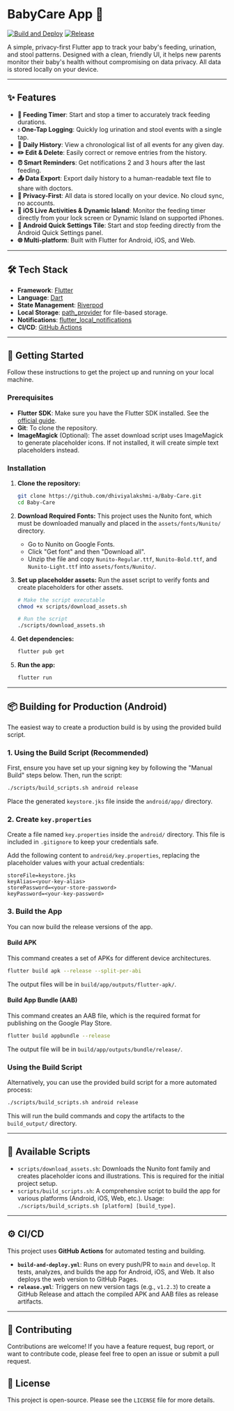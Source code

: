 # BabyCare App 🍼

[![Build and Deploy](https://github.com/dhiviyalakshmi-a/Baby-Care/actions/workflows/build-and-deploy.yml/badge.svg)](https://github.com/dhiviyalakshmi-a/Baby-Care/actions/workflows/build-and-deploy.yml)
[![Release](https://github.com/dhiviyalakshmi-a/Baby-Care/actions/workflows/release.yml/badge.svg)](https://github.com/dhiviyalakshmi-a/Baby-Care/actions/workflows/release.yml)

A simple, privacy-first Flutter app to track your baby's feeding, urination, and stool patterns. Designed with a clean, friendly UI, it helps new parents monitor their baby's health without compromising on data privacy. All data is stored locally on your device.

---

## ✨ Features

- **🍼 Feeding Timer**: Start and stop a timer to accurately track feeding durations.
- **💧 One-Tap Logging**: Quickly log urination and stool events with a single tap.
- **📖 Daily History**: View a chronological list of all events for any given day.
- **✏️ Edit & Delete**: Easily correct or remove entries from the history.
- **⏰ Smart Reminders**: Get notifications 2 and 3 hours after the last feeding.
- **📤 Data Export**: Export daily history to a human-readable text file to share with doctors.
- **💖 Privacy-First**: All data is stored locally on your device. No cloud sync, no accounts.
- **📱 iOS Live Activities & Dynamic Island**: Monitor the feeding timer directly from your lock screen or Dynamic Island on supported iPhones.
- **🤖 Android Quick Settings Tile**: Start and stop feeding directly from the Android Quick Settings panel.
- **🌐 Multi-platform**: Built with Flutter for Android, iOS, and Web.

---

## 🛠️ Tech Stack

- **Framework**: [Flutter](https://flutter.dev/)
- **Language**: [Dart](https://dart.dev/)
- **State Management**: [Riverpod](https://riverpod.dev/)
- **Local Storage**: [path_provider](https://pub.dev/packages/path_provider) for file-based storage.
- **Notifications**: [flutter_local_notifications](https://pub.dev/packages/flutter_local_notifications)
- **CI/CD**: [GitHub Actions](https://github.com/features/actions)

---

## 🚀 Getting Started

Follow these instructions to get the project up and running on your local machine.

### Prerequisites

- **Flutter SDK**: Make sure you have the Flutter SDK installed. See the [official guide](https://flutter.dev/docs/get-started/install).
- **Git**: To clone the repository.
- **ImageMagick** (Optional): The asset download script uses ImageMagick to generate placeholder icons. If not installed, it will create simple text placeholders instead.

### Installation

1.  **Clone the repository:**
    ```sh
    git clone https://github.com/dhiviyalakshmi-a/Baby-Care.git
    cd Baby-Care
    ```

2.  **Download Required Fonts:**
    This project uses the Nunito font, which must be downloaded manually and placed in the `assets/fonts/Nunito/` directory.
    - Go to Nunito on Google Fonts.
    - Click "Get font" and then "Download all".
    - Unzip the file and copy `Nunito-Regular.ttf`, `Nunito-Bold.ttf`, and `Nunito-Light.ttf` into `assets/fonts/Nunito/`.

3.  **Set up placeholder assets:**
    Run the asset script to verify fonts and create placeholders for other assets.
    ```sh
    # Make the script executable
    chmod +x scripts/download_assets.sh

    # Run the script
    ./scripts/download_assets.sh
    ```

4.  **Get dependencies:**
    ```sh
    flutter pub get
    ```

5.  **Run the app:**
    ```sh
    flutter run
    ```

---

## 📦 Building for Production (Android)

The easiest way to create a production build is by using the provided build script.

### 1. Using the Build Script (Recommended)

First, ensure you have set up your signing key by following the "Manual Build" steps below. Then, run the script:

```sh
./scripts/build_scripts.sh android release
```

Place the generated `keystore.jks` file inside the `android/app/` directory.

### 2. Create `key.properties`

Create a file named `key.properties` inside the `android/` directory. This file is included in `.gitignore` to keep your credentials safe.

Add the following content to `android/key.properties`, replacing the placeholder values with your actual credentials:

```properties
storeFile=keystore.jks
keyAlias=<your-key-alias>
storePassword=<your-store-password>
keyPassword=<your-key-password>
```

### 3. Build the App

You can now build the release versions of the app.

#### Build APK

This command creates a set of APKs for different device architectures.

```sh
flutter build apk --release --split-per-abi
```

The output files will be in `build/app/outputs/flutter-apk/`.

#### Build App Bundle (AAB)

This command creates an AAB file, which is the required format for publishing on the Google Play Store.

```sh
flutter build appbundle --release
```

The output file will be in `build/app/outputs/bundle/release/`.

### Using the Build Script

Alternatively, you can use the provided build script for a more automated process:

```sh
./scripts/build_scripts.sh android release
```

This will run the build commands and copy the artifacts to the `build_output/` directory.

---

## 📜 Available Scripts

- `scripts/download_assets.sh`: Downloads the Nunito font family and creates placeholder icons and illustrations. This is required for the initial project setup.
- `scripts/build_scripts.sh`: A comprehensive script to build the app for various platforms (Android, iOS, Web, etc.). Usage: `./scripts/build_scripts.sh [platform] [build_type]`.

---

## ⚙️ CI/CD

This project uses **GitHub Actions** for automated testing and building.

- **`build-and-deploy.yml`**: Runs on every push/PR to `main` and `develop`. It tests, analyzes, and builds the app for Android, iOS, and Web. It also deploys the web version to GitHub Pages.
- **`release.yml`**: Triggers on new version tags (e.g., `v1.2.3`) to create a GitHub Release and attach the compiled APK and AAB files as release artifacts.

---

## 🤝 Contributing

Contributions are welcome! If you have a feature request, bug report, or want to contribute code, please feel free to open an issue or submit a pull request.

## 📄 License

This project is open-source. Please see the `LICENSE` file for more details.